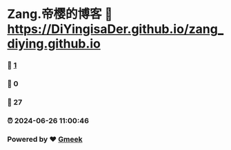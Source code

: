 # Zang.帝樱的博客 :link: https://DiYingisaDer.github.io/zang_diying.github.io 
### :page_facing_up: [1](https://DiYingisaDer.github.io/zang_diying.github.io/tag.html) 
### :speech_balloon: 0 
### :hibiscus: 27 
### :alarm_clock: 2024-06-26 11:00:46 
### Powered by :heart: [Gmeek](https://github.com/Meekdai/Gmeek)
